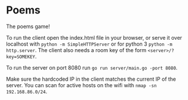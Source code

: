 # Poems
The poems game!

To run the client open the index.html file in your browser, or serve it over localhost with `python -m SimpleHTTPServer` or for python 3 `python -m http.server`.
The client also needs a room key of the form `<server>/?key=SOMEKEY`.

To run the server on port 8080 run `go run server/main.go -port 8080`.

Make sure the hardcoded IP in the client matches the current IP of the server. You can scan for active hosts on the wifi with `nmap -sn 192.168.86.0/24`.
